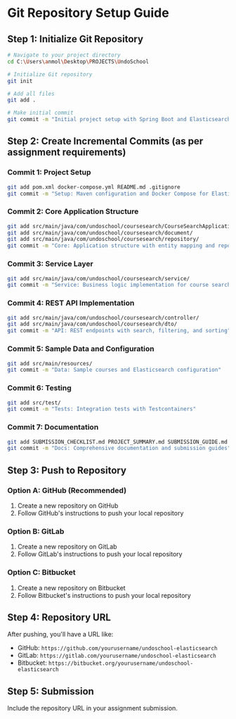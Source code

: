 # Git Repository Setup Guide

## Step 1: Initialize Git Repository

```bash
# Navigate to your project directory
cd C:\Users\anmol\Desktop\PROJECTS\UndoSchool

# Initialize Git repository
git init

# Add all files
git add .

# Make initial commit
git commit -m "Initial project setup with Spring Boot and Elasticsearch"
```

## Step 2: Create Incremental Commits (as per assignment requirements)

### Commit 1: Project Setup
```bash
git add pom.xml docker-compose.yml README.md .gitignore
git commit -m "Setup: Maven configuration and Docker Compose for Elasticsearch"
```

### Commit 2: Core Application Structure
```bash
git add src/main/java/com/undoschool/coursesearch/CourseSearchApplication.java
git add src/main/java/com/undoschool/coursesearch/document/
git add src/main/java/com/undoschool/coursesearch/repository/
git commit -m "Core: Application structure with entity mapping and repository"
```

### Commit 3: Service Layer
```bash
git add src/main/java/com/undoschool/coursesearch/service/
git commit -m "Service: Business logic implementation for course search"
```

### Commit 4: REST API Implementation
```bash
git add src/main/java/com/undoschool/coursesearch/controller/
git add src/main/java/com/undoschool/coursesearch/dto/
git commit -m "API: REST endpoints with search, filtering, and sorting"
```

### Commit 5: Sample Data and Configuration
```bash
git add src/main/resources/
git commit -m "Data: Sample courses and Elasticsearch configuration"
```

### Commit 6: Testing
```bash
git add src/test/
git commit -m "Tests: Integration tests with Testcontainers"
```

### Commit 7: Documentation
```bash
git add SUBMISSION_CHECKLIST.md PROJECT_SUMMARY.md SUBMISSION_GUIDE.md FINAL_VERIFICATION.md
git commit -m "Docs: Comprehensive documentation and submission guides"
```

## Step 3: Push to Repository

### Option A: GitHub (Recommended)
1. Create a new repository on GitHub
2. Follow GitHub's instructions to push your local repository

### Option B: GitLab
1. Create a new repository on GitLab
2. Follow GitLab's instructions to push your local repository

### Option C: Bitbucket
1. Create a new repository on Bitbucket
2. Follow Bitbucket's instructions to push your local repository

## Step 4: Repository URL
After pushing, you'll have a URL like:
- GitHub: `https://github.com/yourusername/undoschool-elasticsearch`
- GitLab: `https://gitlab.com/yourusername/undoschool-elasticsearch`
- Bitbucket: `https://bitbucket.org/yourusername/undoschool-elasticsearch`

## Step 5: Submission
Include the repository URL in your assignment submission. 